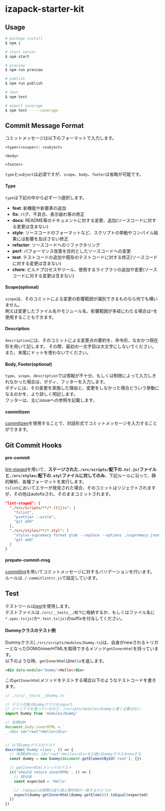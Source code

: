 # izapack-starter-kit

## Usage

```bash
# package install
$ npm i

# start server
$ npm start

# preview
$ npm run preview

# publish
$ npm run publish

# test
$ npm test

# export coverage
$ npm test -- --coverage
```

## Commit Message Format
コミットメッセージは以下のフォーマットで入力します。  

```
<type>(<scope>): <subject>

<body>

<footer>
```
`type`と`subject`は必須ですが、`scope`、`body`、`footer`は省略が可能です。  

#### Type
`type`は下記の中から必ず一つ選択します。

* **feat**: 新機能や新要素の追加
* **fix**: バグ、不具合、表示崩れ等の修正
* **docs**: README等のドキュメントに対する変更、追加(ソースコードに対する変更は含まない)
* **style**: ソースコードのフォーマットなど、スクリプトの挙動やコンパイル結果には影響を及ぼさない修正
* **refactor**: ソースコードへのリファクタリング
* **perf**: パフォーマンス改善を目的としたソースコードへの変更
* **test**: テストコードの追加や既存のテストコードに対する修正(ソースコードに対する変更は含まない)
* **chore**: ビルドプロセスやツール、使用するライブラリの追加や変更(ソースコードに対する変更は含まない)

#### Scope(optional)
`scope`は、そのコミットによる変更の影響範囲が識別できるものなら何でも構いません。  
例えば変更したファイル名やモジュール名、影響範囲が多岐にわたる場合は`*`を使用することもできます。  

#### Description
`description`には、そのコミットによる変更点の要約を、命令形、なおかつ現在形を用いて記します。
その際、最初の一文字目は大文字にしないでください。また、末尾にドットを使わないでください。

#### Body, Footer(optional)
`type`、`scope`、`description`では情報が不十分、もしくは制限によって入力しきれなかった場合は、ボディ、フッターを入力します。  
ボディには、その変更を実施した理由と、変更をしなかった場合どういう挙動になるのかを、より詳しく明記します。  
フッターは、主にissueへの参照を記載します。

#### commitizen
[commitizen](http://commitizen.github.io/cz-cli/)を使用することで、対話形式でコミットメッセージを入力することができます。


## Git Commit Hooks
#### pre-commit
[lint-staged](https://github.com/okonet/lint-staged)を用いて、**ステージされた`./src/scripts/`配下の`.ts(.js)`ファイルと`./src/styles/`配下の`.styl`ファイルに対してのみ**、下記ルールに沿って、静的解析、各種フォーマットを実行します。  
`tslint`においてエラーが発見された場合、そのコミットはリジェクトされますが、その他はautofixされ、そのままコミットされます。

```json
"lint-staged": {
  "./src/scripts/**/*.(t|j)s": [
    "tslint",
    "prettier --write",
    "git add"
  ],
  "./src/styles/**/*.styl": [
    "stylus-supremacy format glob --replace --options ./supremacy.json",
    "git add"
  ]
}
```

#### prepate-commit-msg
[commitlint](https://github.com/marionebl/commitlint)を用いてコミットメッセージに対するバリデーションを行います。  
ルールは`./.commitlintrc.js`で設定しています。

## Test
テストツールは[jest](https://jestjs.io/)を使用します。  
テストファイルは`./src/__tests__/配下`に格納するか、もしくはファイル名に`*.spec.ts(js)`か`*.test.ts(js)`のsuffixを付与してください。  

#### Dummyクラスのテスト例
Dummyクラス(`./src/scripts/modules/Dummy.ts`)は、自身がnewされるトリガーとなったDOMのinnerHTMLを取得できるメソッド`getInnerHtml`を持っています。  
以下のような時、`getInnerHtml`は`Hello`を返します。
```html
<div data-module="dummy">Hello</div>
```

この`getInnerHtml`メソッドをテストする場合以下のようなテストコードを書きます。

```typescript
// ./src/__tests__/Dummy.ts

// テスト対象のDummyクラスをimport
// エイリアスを張っているので../scripts/modules/Dummyと書く必要はない
import Dummy from 'modules/Dummy'

// 仮想DOM
document.body.innerHTML = `
  <div id="root">Hello</div>
`

// 以下Dummyクラスのテスト
describe('Dummy class', () => {
  // 仮想DOM<div id="root">Hello</div>を引数にDummyクラスをnewする
  const dummy = new Dummy(document.getElementById('root'), {})

  // getInnerHtmlメソッドのテスト
  it('should return innerHTML', () => {
    // 期待値
    const expected = 'Hello'

    // .toEqualは実際の返り値と期待値が一致するかどうか
    expect(dummy.getInnerHtml(dummy.getElem())).toEqual(expected)
  })
})
```
